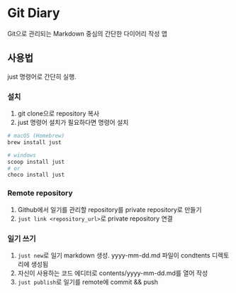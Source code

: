 # Git Diary

Git으로 관리되는 Markdown 중심의 간단한 다이어리 작성 앱

## 사용법
just 명령어로 간단히 실행.

### 설치
1. git clone으로 repository 복사
2. just 명령어 설치가 필요하다면 명령어 설치

```bash
# macOS (Homebrew)
brew install just

# windows
scoop install just
# or
choco install just
```


### Remote repository
1. Github에서 일기를 관리할 repository를 private repository로 만들기
2. `just link <repository_url>`로 private repository 연결


### 일기 쓰기
1. `just new`로 일기 markdown 생성. yyyy-mm-dd.md 파일이 condtents 디렉토리에 생성됨
2. 자신이 사용하는 코드 에디터로 contents/yyyy-mm-dd.md를 열어 작성
3. `just publish`로 일기를 remote에 commit && push